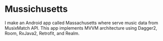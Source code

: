 # Mussichusetts
I make an Android app called Massachusetts where serve music data from MusixMatch API. 
This app implements MVVM architecture using Dagger2, Room, RxJava2, Retrofit, and Realm. 
